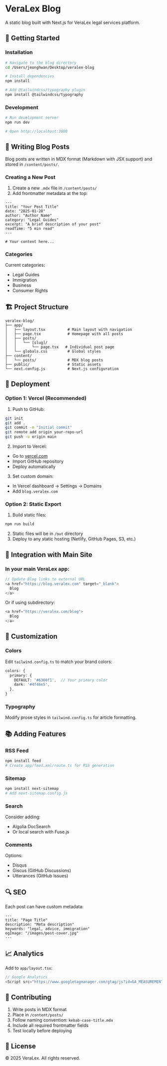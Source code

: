 # VeraLex Blog

A static blog built with Next.js for VeraLex legal services platform.

## 🚀 Getting Started

### Installation

```bash
# Navigate to the blog directory
cd /Users/jeonghwan/Desktop/veralex-blog

# Install dependencies
npm install

# Add @tailwindcss/typography plugin
npm install @tailwindcss/typography
```

### Development

```bash
# Run development server
npm run dev

# Open http://localhost:3000
```

## 📝 Writing Blog Posts

Blog posts are written in MDX format (Markdown with JSX support) and stored in `/content/posts/`.

### Creating a New Post

1. Create a new `.mdx` file in `/content/posts/`
2. Add frontmatter metadata at the top:

```mdx
---
title: "Your Post Title"
date: "2025-01-20"
author: "Author Name"
category: "Legal Guides"
excerpt: "A brief description of your post"
readTime: "5 min read"
---

# Your content here...
```

### Categories

Current categories:
- Legal Guides
- Immigration
- Business
- Consumer Rights

## 🏗️ Project Structure

```
veralex-blog/
├── app/
│   ├── layout.tsx          # Main layout with navigation
│   ├── page.tsx            # Homepage with all posts
│   ├── posts/
│   │   └── [slug]/
│   │       └── page.tsx   # Individual post page
│   └── globals.css         # Global styles
├── content/
│   └── posts/              # MDX blog posts
├── public/                 # Static assets
└── next.config.js          # Next.js configuration
```

## 🚀 Deployment

### Option 1: Vercel (Recommended)

1. Push to GitHub:
```bash
git init
git add .
git commit -m "Initial commit"
git remote add origin your-repo-url
git push -u origin main
```

2. Import to Vercel:
- Go to [vercel.com](https://vercel.com)
- Import GitHub repository
- Deploy automatically

3. Set custom domain:
- In Vercel dashboard → Settings → Domains
- Add `blog.veralex.com`

### Option 2: Static Export

1. Build static files:
```bash
npm run build
```

2. Static files will be in `/out` directory
3. Deploy to any static hosting (Netlify, GitHub Pages, S3, etc.)

## 🔗 Integration with Main Site

### In your main VeraLex app:

```typescript
// Update Blog links to external URL
<a href="https://blog.veralex.com" target="_blank">
  Blog
</a>
```

Or if using subdirectory:
```typescript
<a href="https://veralex.com/blog">
  Blog
</a>
```

## 🎨 Customization

### Colors
Edit `tailwind.config.ts` to match your brand colors:
```typescript
colors: {
  primary: {
    DEFAULT: '#6366f1',  // Your primary color
    dark: '#4f46e5',
  },
}
```

### Typography
Modify prose styles in `tailwind.config.ts` for article formatting.

## 📚 Adding Features

### RSS Feed
```bash
npm install feed
# Create app/feed.xml/route.ts for RSS generation
```

### Sitemap
```bash
npm install next-sitemap
# Add next-sitemap.config.js
```

### Search
Consider adding:
- Algolia DocSearch
- Or local search with Fuse.js

### Comments
Options:
- Disqus
- Giscus (GitHub Discussions)
- Utterances (GitHub Issues)

## 🔍 SEO

Each post can have custom metadata:
```mdx
---
title: "Page Title"
description: "Meta description"
keywords: "legal, advice, immigration"
ogImage: "/images/post-cover.jpg"
---
```

## 📈 Analytics

Add to `app/layout.tsx`:
```typescript
// Google Analytics
<Script src="https://www.googletagmanager.com/gtag/js?id=GA_MEASUREMENT_ID" />
```

## 🤝 Contributing

1. Write posts in MDX format
2. Place in `/content/posts/`
3. Follow naming convention: `kebab-case-title.mdx`
4. Include all required frontmatter fields
5. Test locally before deploying

## 📄 License

© 2025 VeraLex. All rights reserved.